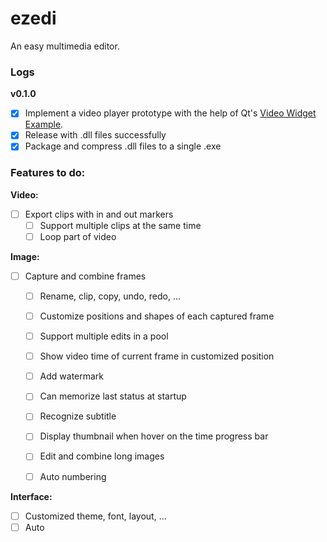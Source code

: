 # ezedi

An easy multimedia editor.

<h3>Logs</h3>

**v0.1.0**
- [x] Implement a video player prototype with the help of Qt's [Video Widget Example](https://doc.qt.io/qt-5/qtmultimedia-multimediawidgets-videowidget-example.html).
- [x] Release with .dll files successfully
- [x] Package and compress .dll files to a single .exe

<h3>Features to do:</h3>

**Video:**
- [ ] Export clips with in and out markers
    - [ ] Support multiple clips at the same time
    - [ ] Loop part of video

**Image:**
- [ ] Capture and combine frames
    - [ ] Rename, clip, copy, undo, redo, ...
    - [ ] Customize positions and shapes of each captured frame
    - [ ] Support multiple edits in a pool

    - [ ] Show video time of current frame in customized position
    - [ ] Add watermark
    - [ ] Can memorize last status at startup
    - [ ] Recognize subtitle
    - [ ] Display thumbnail when hover on the time progress bar

    - [ ] Edit and combine long images
    - [ ] Auto numbering

**Interface:**
- [ ] Customized theme, font, layout, ...
- [ ] Auto 